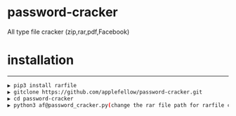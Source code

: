 # password-cracker
All type file cracker (zip,rar,pdf,Facebook)

# installation
---------------

```sh
▶ pip3 install rarfile
▶ gitclone https://github.com/applefellow/password-cracker.git 
▶ cd password-cracker
▶ python3 af@password_cracker.py(change the rar file path for rarfile crack(no need of password file,using self generated passwords))
```
